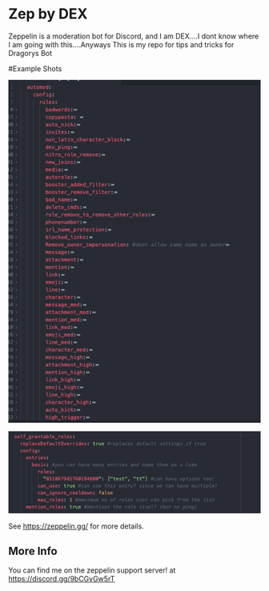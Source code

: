 # Zep by DEX
Zeppelin is a moderation bot for Discord, and I am DEX....I dont know where I am going with this....Anyways
This is my repo for tips and tricks for Dragorys Bot


#Example Shots

![Example 1](assets/example1.png)

![Example 2](assets/example2.png)


See https://zeppelin.gg/ for more details.

## More Info

You can find me on the zeppelin support server!
at https://discord.gg/9bCGvGw5rT

